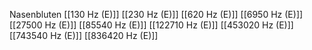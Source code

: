 Nasenbluten
[[130 Hz (E)]]
[[230 Hz (E)]]
[[620 Hz (E)]]
[[6950 Hz (E)]]
[[27500 Hz (E)]]
[[85540 Hz (E)]]
[[122710 Hz (E)]]
[[453020 Hz (E)]]
[[743540 Hz (E)]]
[[836420 Hz (E)]]